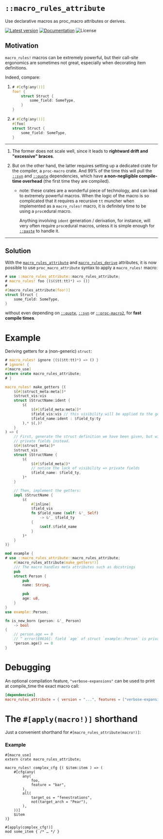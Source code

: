 # `::macro_rules_attribute`

Use declarative macros as proc_macro attributes or derives.

[![Latest version](https://img.shields.io/crates/v/macro_rules_attribute.svg)](https://crates.io/crates/macro_rules_attribute)
[![Documentation](https://docs.rs/macro_rules_attribute/badge.svg)](https://docs.rs/macro_rules_attribute)
![License](https://img.shields.io/crates/l/macro_rules_attribute.svg)

## Motivation

`macro_rules!` macros can be extremely powerful, but their call-site ergonomics
are sometimes not great, especially when decorating item definitions.

Indeed, compare:

 1. ```rust
    # #[cfg(any())]
    foo! {
        struct Struct {
            some_field: SomeType,
        }
    }
    ```

 1. ```rust
    # #[cfg(any())]
    #[foo]
    struct Struct {
        some_field: SomeType,
    }
    ```
___

 1. The former does not scale well, since it leads to **rightward drift and
"excessive" braces**.

 1. But on the other hand, the latter requires setting up a dedicated crate for
    the compiler, a `proc-macro` crate. And 99% of the time this will pull the
    [`::syn`] and [`::quote`] dependencies, which have **a
    non-negligible compile-time overhead** (the first time they are compiled).

     - note: these crates are a wonderful piece of technology, and can lead to
       extremely powerful macros. When the logic of the macro is so complicated
       that it requires a recursive `tt` muncher when implemented as a
       `macro_rules!` macro, it is definitely time to be using a `proc`edural
       macro.

       Anything involving `ident` generation / derivation, for instance, will very
       often require `proc`edural macros, unless it is simple enough for
       [`::paste`] to handle it.

___

## Solution

With the [`macro_rules_attribute`] and [`macro_rules_derive`] attributes, it is
now possible to use `proc_macro_attribute` syntax to apply a `macro_rules!`
macro:

```rust
# use ::macro_rules_attribute::macro_rules_attribute;
# macro_rules! foo {($($tt:tt)*) => ()}
#
#[macro_rules_attribute(foo!)]
struct Struct {
    some_field: SomeType,
}
```

without even depending on [`::quote`], [`::syn`] or [`::proc-macro2`], for
**fast compile times**.

[`macro_rules_attribute`]: https://docs.rs/macro_rules_attribute_proc_macro/0.0.1/macro_rules_attribute_proc_macro/attr.macro_rules_attribute.html
[`macro_rules_derive`]: https://docs.rs/macro_rules_attribute_proc_macro/0.0.1/macro_rules_attribute_proc_macro/attr.macro_rules_derive.html
[`::paste`]: https://docs.rs/paste
[`::proc-macro2`]: https://docs.rs/proc_macro2
[`::syn`]: https://docs.rs/syn
[`::quote`]: https://docs.rs/quote

# Example

Deriving getters for a (non-generic) `struct`:

```rust
# macro_rules! ignore {($($tt:tt)*) => () }
# ignore! {
#[macro_use]
extern crate macro_rules_attribute;
# }

macro_rules! make_getters {(
    $(#[$struct_meta:meta])*
    $struct_vis:vis
    struct $StructName:ident {
        $(
            $(#[$field_meta:meta])*
            $field_vis:vis // this visibility will be applied to the getters instead
            $field_name:ident : $field_ty:ty
        ),* $(,)?
    }
) => (
    // First, generate the struct definition we have been given, but with
    // private fields instead.
    $(#[$struct_meta])*
    $struct_vis
    struct $StructName {
        $(
            $(#[$field_meta])*
            // notice the lack of visibility => private fields
            $field_name: $field_ty,
        )*
    }

    // Then, implement the getters:
    impl $StructName {
        $(
            #[inline]
            $field_vis
            fn $field_name (self: &'_ Self)
                -> &'_ $field_ty
            {
                &self.$field_name
            }
        )*
    }
)}

mod example {
# use ::macro_rules_attribute::macro_rules_attribute;
    #[macro_rules_attribute(make_getters!)]
    /// The macro handles meta attributes such as docstrings
    pub
    struct Person {
        pub
        name: String,

        pub
        age: u8,
    }
}
use example::Person;

fn is_new_born (person: &'_ Person)
    -> bool
{
    // person.age == 0
    // ^ error[E0616]: field `age` of struct `example::Person` is private
    *person.age() == 0
}
```

# Debugging

An optional compilation feature, `"verbose-expansions"` can be used to print at
compile_time the exact macro call:

```toml
[dependencies]
macro_rules_attribute = { version = "...", features = ["verbose-expansions"] }
```

# The `#[apply(macro!)]` shorthand

Just a convenient shorthand for `#[macro_rules_attribute(macro!)]`:

### Example

```rust,ignore
#[macro_use]
extern crate macro_rules_attribute;

macro_rules! complex_cfg {( $item:item ) => (
    #[cfg(any(
        any(
            foo,
            feature = "bar",
        ),
        all(
            target_os = "fenestrations",
            not(target_arch = "Pear"),
        ),
    ))]
    $item
)}

#[apply(complex_cfg!)]
mod some_item { /* … */ }
```
